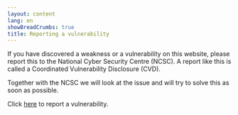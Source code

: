 ```yaml
---
layout: content
lang: en
showBreadCrumbs: true
title: Reporting a vulnerability
---
```


If you have discovered a weakness or a vulnerability on this website, please report this to the National Cyber Security Centre (NCSC). A report like this is called a Coordinated Vulnerability Disclosure (CVD).

Together with the NCSC we will look at the issue and will try to solve this as soon as possible. 

Click [here](https://english.ncsc.nl/report-vulnerability) to report a vulnerability.
